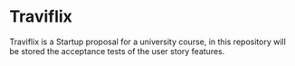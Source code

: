 # Traviflix
Traviflix is a Startup proposal for a university course, in this repository will be stored the acceptance tests of the user story features.